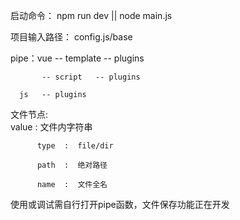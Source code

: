 启动命令：
npm run dev || node main.js

项目输入路径：
config.js/base

pipe：vue  -- template -- plugins

           -- script   -- plugins

      js   -- plugins

文件节点:  
          value :  文件内字符串

          type  :  file/dir
          
          path  :  绝对路径
          
          name  :  文件全名

使用或调试需自行打开pipe函数，文件保存功能正在开发
